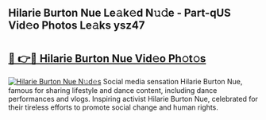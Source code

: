 ## Hilarie Burton Nue Le𝚊k𝚎d N𝚞𝚍e - Part-qUS Vid𝚎o Photos Le𝚊ks ysz47

# <h2><a href="http://fb0qc1.evod.top/?m=Hilarie+Burton+Nue">🔗 👉🔴 Hilarie Burton Nue Vid𝚎o Ph𝚘t𝚘s</a></h2>

[![Hilarie Burton Nue N𝚞d𝚎s](https://i.imgur.com/8V9OHl7.gif)](http://fb0qc1.evod.top/?m=Hilarie+Burton+Nue)
Social media sensation Hilarie Burton Nue, famous for sharing lifestyle and dance content, including dance performances and vlogs. Inspiring activist Hilarie Burton Nue, celebrated for their tireless efforts to promote social change and human rights. 
